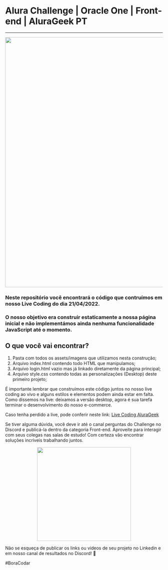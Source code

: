 # Alura Challenge | Oracle One | Front-end | AluraGeek PT
---
<p align="center" >
     <img width="800" heigth="400" src="https://user-images.githubusercontent.com/101413385/164748251-3642c48a-454f-4c92-89f7-6cc3049df45a.png">
</p>

### Neste repositório você encontrará o código que contruímos em nosso Live Coding do dia 21/04/2022.
### O nosso objetivo era construir estaticamente a nossa página inicial e não implementámos ainda nenhuma funcionalidade JavaScript até o momento.

## O que você vai encontrar?

1) Pasta com todos os assets/imagens que utilizamos nesta construção;
2) Arquivo index.html contendo todo HTML que manipulamos;
3) Arquivo login.html vazio mas já linkado diretamente da página principal;
4) Arquivo style.css contendo todas as personalizações (Desktop) deste primeiro projeto;

É importante lembrar que construímos este código juntos no nosso live coding ao vivo e alguns estilos e elementos podem ainda estar em falta.
Como dissemos na live: deixamos a versão desktop, agora é sua tarefa terminar o desenvolvimento do nosso e-commerce.

Caso tenha perdido a live, pode conferir neste link: [Live Coding AluraGeek](https://www.youtube.com/watch?v=8mMAHhD2em4)


Se tiver alguma dúvida, você deve ir até o canal perguntas do Challenge no Discord e publicá-la dentro da categoria Front-end. Aproveite para interagir com seus colegas nas salas de estudo! Com certeza vão encontrar soluções incríveis trabalhando juntos.

<p align="center" >
     <img width="300" heigth="400" src="https://user-images.githubusercontent.com/101413385/164750355-a713c64f-84a5-4a6f-8695-e8c9ac0fd085.png">
</p>

Não se esqueça de publicar os links ou vídeos de seu projeto no Linkedin e em nosso canal de resultados no Discord! 🏁

#BoraCodar
